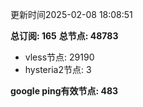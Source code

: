 更新时间2025-02-08 18:08:51

**总订阅: 165**
**总节点: 48783**
- vless节点: 29190
- hysteria2节点: 3

**google ping有效节点: 483**
